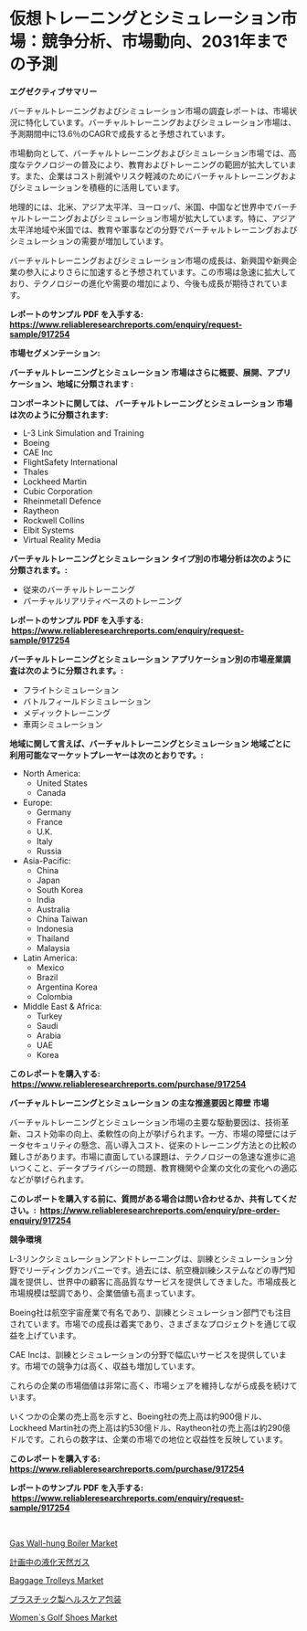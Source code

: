 <p><h1>仮想トレーニングとシミュレーション市場：競争分析、市場動向、2031年までの予測</h1></p><p><strong>エグゼクティブサマリー</strong></p>
<p><p>バーチャルトレーニングおよびシミュレーション市場の調査レポートは、市場状況に特化しています。バーチャルトレーニングおよびシミュレーション市場は、予測期間中に13.6％のCAGRで成長すると予想されています。</p><p>市場動向として、バーチャルトレーニングおよびシミュレーション市場では、高度なテクノロジーの普及により、教育およびトレーニングの範囲が拡大しています。また、企業はコスト削減やリスク軽減のためにバーチャルトレーニングおよびシミュレーションを積極的に活用しています。</p><p>地理的には、北米、アジア太平洋、ヨーロッパ、米国、中国など世界中でバーチャルトレーニングおよびシミュレーション市場が拡大しています。特に、アジア太平洋地域や米国では、教育や軍事などの分野でバーチャルトレーニングおよびシミュレーションの需要が増加しています。</p><p>バーチャルトレーニングおよびシミュレーション市場の成長は、新興国や新興企業の参入によりさらに加速すると予想されています。この市場は急速に拡大しており、テクノロジーの進化や需要の増加により、今後も成長が期待されています。</p></p>
<p><strong>レポートのサンプル PDF を入手する: <a href="https://www.reliableresearchreports.com/enquiry/request-sample/917254">https://www.reliableresearchreports.com/enquiry/request-sample/917254</a></strong></p>
<p><strong>市場セグメンテーション:</strong></p>
<p><strong> バーチャルトレーニングとシミュレーション 市場はさらに概要、展開、アプリケーション、地域に分類されます :</strong></p>
<p><strong>コンポーネントに関しては、 バーチャルトレーニングとシミュレーション 市場は次のように分類されます: &nbsp;</strong></p>
<p><ul><li>L-3 Link Simulation and Training</li><li>Boeing</li><li>CAE Inc</li><li>FlightSafety International</li><li>Thales</li><li>Lockheed Martin</li><li>Cubic Corporation</li><li>Rheinmetall Defence</li><li>Raytheon</li><li>Rockwell Collins</li><li>Elbit Systems</li><li>Virtual Reality Media</li></ul></p>
<p><strong> バーチャルトレーニングとシミュレーション タイプ別の市場分析は次のように分類されます。:</strong></p>
<p><ul><li>従来のバーチャルトレーニング</li><li>バーチャルリアリティベースのトレーニング</li></ul></p>
<p><strong>レポートのサンプル PDF を入手する: &nbsp;<a href="https://www.reliableresearchreports.com/enquiry/request-sample/917254">https://www.reliableresearchreports.com/enquiry/request-sample/917254</a></strong></p>
<p><strong> バーチャルトレーニングとシミュレーション アプリケーション別の市場産業調査は次のように分類されます。:</strong></p>
<p><ul><li>フライトシミュレーション</li><li>バトルフィールドシミュレーション</li><li>メディックトレーニング</li><li>車両シミュレーション</li></ul></p>
<p><strong>地域に関して言えば、バーチャルトレーニングとシミュレーション 地域ごとに利用可能なマーケットプレーヤーは次のとおりです。:</strong></p>
<p><ul>
    <li>
        North America:
        <ul>
            <li>United States</li>
            <li>Canada</li>
        </ul>
    </li>
    <li>
        Europe:
        <ul>
            <li>Germany</li>
            <li>France</li>
            <li>U.K.</li>
            <li>Italy</li>
            <li>Russia</li>
        </ul>
    </li>
    <li>
        Asia-Pacific:
        <ul>
            <li>China</li>
            <li>Japan</li>
            <li>South Korea</li>
            <li>India</li>
            <li>Australia</li>
            <li>China Taiwan</li>
            <li>Indonesia</li>
            <li>Thailand</li>
            <li>Malaysia</li>
        </ul>
    </li>
    <li>
        Latin America:
        <ul>
            <li>Mexico</li>
            <li>Brazil</li>
            <li>Argentina Korea</li>
            <li>Colombia</li>
        </ul>
    </li>
    <li>
        Middle East & Africa:
        <ul>
            <li>Turkey</li>
            <li>Saudi</li>
            <li>Arabia</li>
            <li>UAE</li>
            <li>Korea</li>
        </ul>
    </li>
    </ul></p>
<p><strong>このレポートを購入する: &nbsp;<a href="https://www.reliableresearchreports.com/purchase/917254">https://www.reliableresearchreports.com/purchase/917254</a></strong></p>
<p><strong>バーチャルトレーニングとシミュレーション の主な推進要因と障壁 市場</strong></p>
<p><p>バーチャルトレーニングとシミュレーション市場の主要な駆動要因は、技術革新、コスト効率の向上、柔軟性の向上が挙げられます。一方、市場の障壁にはデータセキュリティの懸念、高い導入コスト、従来のトレーニング方法との比較の難しさがあります。市場に直面している課題は、テクノロジーの急速な進歩に追いつくこと、データプライバシーの問題、教育機関や企業の文化の変化への適応などが挙げられます。</p></p>
<p><strong>このレポートを購入する前に、質問がある場合は問い合わせるか、共有してください。:&nbsp; <a href="https://www.reliableresearchreports.com/enquiry/pre-order-enquiry/917254">https://www.reliableresearchreports.com/enquiry/pre-order-enquiry/917254</a></strong></p>
<p><strong>競争環境</strong></p>
<p><p>L-3リンクシミュレーションアンドトレーニングは、訓練とシミュレーション分野でリーディングカンパニーです。過去には、航空機訓練システムなどの専門知識を提供し、世界中の顧客に高品質なサービスを提供してきました。市場成長と市場規模は堅調であり、企業価値も高まっています。</p><p>Boeing社は航空宇宙産業で有名であり、訓練とシミュレーション部門でも注目されています。市場での成長は着実であり、さまざまなプロジェクトを通じて収益を上げています。</p><p>CAE Incは、訓練とシミュレーションの分野で幅広いサービスを提供しています。市場での競争力は高く、収益も増加しています。</p><p>これらの企業の市場価値は非常に高く、市場シェアを維持しながら成長を続けています。</p><p>いくつかの企業の売上高を示すと、Boeing社の売上高は約900億ドル、Lockheed Martin社の売上高は約530億ドル、Raytheon社の売上高は約290億ドルです。これらの数字は、企業の市場での地位と収益性を反映しています。</p></p>
<p><strong>このレポートを購入する: &nbsp; <a href="https://www.reliableresearchreports.com/purchase/917254">https://www.reliableresearchreports.com/purchase/917254</a></strong></p>
<p><strong>レポートのサンプル PDF を入手する: &nbsp;<a href="https://www.reliableresearchreports.com/enquiry/request-sample/917254">https://www.reliableresearchreports.com/enquiry/request-sample/917254</a></strong><strong></strong></p>
<p>&nbsp;</p>
<p><p><a href="https://issuu.com/reportprime-2/docs/gas-wall-hung-boiler-market-size-2030.pptx">Gas Wall-hung Boiler Market</a></p><p><a href="https://github.com/zekaoe592392/Market-Research-Report-List-1/blob/main/5763856183265.md">計画中の液化天然ガス</a></p><p><a href="https://github.com/wusalecollins540tpqoz/Market-Research-Report-List-1/blob/main/baggage-trolleys-market.md">Baggage Trolleys Market</a></p><p><a href="https://github.com/cnnriuez22368/Market-Research-Report-List-1/blob/main/1435711183266.md">プラスチック製ヘルスケア包装</a></p><p><a href="https://github.com/pjcfca/Market-Research-Report-List-1/blob/main/womens-golf-shoes-market.md">Women`s Golf Shoes Market</a></p></p>
